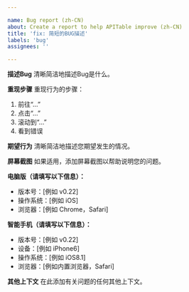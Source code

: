```yaml
---

name: Bug report (zh-CN)
about: Create a report to help APITable improve (zh-CN)
title: 'fix: 简短的BUG描述'
labels: 'bug'
assignees: ''

---
```


**描述Bug**
清晰简洁地描述Bug是什么。

**重现步骤**
重现行为的步骤：
1. 前往“...”
2. 点击“...”
3. 滚动到“...”
4. 看到错误

**期望行为**
清晰简洁地描述您期望发生的情况。

**屏幕截图**
如果适用，添加屏幕截图以帮助说明您的问题。

**电脑版（请填写以下信息）：**
 - 版本号：[例如 v0.22]
 - 操作系统：[例如 iOS]
 - 浏览器：[例如 Chrome，Safari]

**智能手机（请填写以下信息）：**
 - 版本号：[例如 v0.22]
 - 设备：[例如 iPhone6]
 - 操作系统：[例如 iOS8.1]
 - 浏览器：[例如内置浏览器，Safari]

**其他上下文**
在此添加有关问题的任何其他上下文。